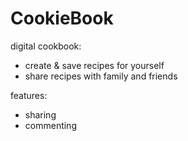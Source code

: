 # CookieBook
digital cookbook: 
- create & save recipes for yourself
- share recipes with family and friends

features:
- sharing
- commenting
